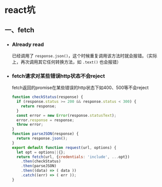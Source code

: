 # react坑

## 一、fetch

- ### Already read

  已经调用了 `response.json()`，这个时候重复调用该方法时就会报错。（实际上，再次调用其它任何转换方法，如 `.text()` 也会报错）

- ### fetch请求对某些错误http状态不会reject

  fetch返回的promise在某些错误的http状态下如400、500等不会reject

  ```javascript
  function checkStatus(response) {
    if (response.status >= 200 && response.status < 300) {
      return response;
    }
    const error = new Error(response.statusText);
    error.response = response;
    throw error;
  }
  function parseJSON(response) {
    return response.json();
  }
  export default function request(url, options) {
    let opt = options||{};
    return fetch(url, {credentials: 'include', ...opt})
      .then(checkStatus)
      .then(parseJSON)
      .then((data) => ( data ))
      .catch((err) => ( err ));
  }
  ```

